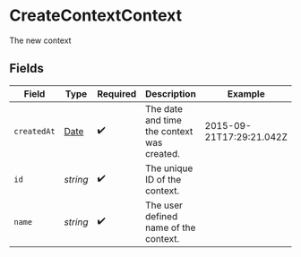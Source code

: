 # CreateContextContext

The new context


## Fields

| Field                                                                                         | Type                                                                                          | Required                                                                                      | Description                                                                                   | Example                                                                                       |
| --------------------------------------------------------------------------------------------- | --------------------------------------------------------------------------------------------- | --------------------------------------------------------------------------------------------- | --------------------------------------------------------------------------------------------- | --------------------------------------------------------------------------------------------- |
| `createdAt`                                                                                   | [Date](https://developer.mozilla.org/en-US/docs/Web/JavaScript/Reference/Global_Objects/Date) | :heavy_check_mark:                                                                            | The date and time the context was created.                                                    | 2015-09-21T17:29:21.042Z                                                                      |
| `id`                                                                                          | *string*                                                                                      | :heavy_check_mark:                                                                            | The unique ID of the context.                                                                 |                                                                                               |
| `name`                                                                                        | *string*                                                                                      | :heavy_check_mark:                                                                            | The user defined name of the context.                                                         |                                                                                               |